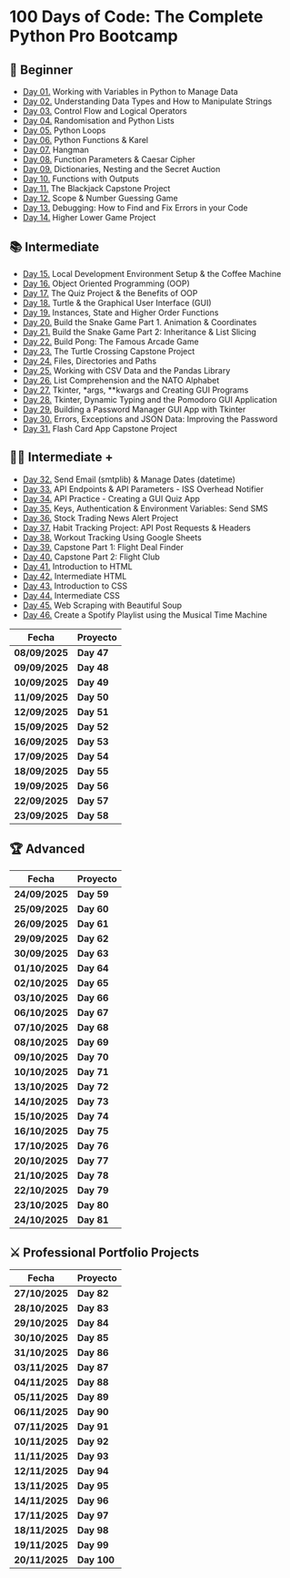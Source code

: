 # 100 Days of Code: The Complete Python Pro Bootcamp

## 🔰 Beginner

- [Day 01.](/Day01) Working with Variables in Python to Manage Data
- [Day 02.](/Day02) Understanding Data Types and How to Manipulate Strings
- [Day 03.](/Day03) Control Flow and Logical Operators
- [Day 04.](/Day04) Randomisation and Python Lists
- [Day 05.](/Day05) Python Loops
- [Day 06.](/Day06) Python Functions & Karel
- [Day 07.](/Day07) Hangman
- [Day 08.](/Day08) Function Parameters & Caesar Cipher
- [Day 09.](/Day09) Dictionaries, Nesting and the Secret Auction
- [Day 10.](/Day10) Functions with Outputs
- [Day 11.](/Day11) The Blackjack Capstone Project
- [Day 12.](/Day12) Scope & Number Guessing Game
- [Day 13.](/Day13) Debugging: How to Find and Fix Errors in your Code
- [Day 14.](/Day14) Higher Lower Game Project

## 📚 Intermediate

- [Day 15.](/Day15) Local Development Environment Setup & the Coffee Machine
- [Day 16.](/Day16) Object Oriented Programming (OOP)
- [Day 17.](/Day17) The Quiz Project & the Benefits of OOP
- [Day 18.](/Day18) Turtle & the Graphical User Interface (GUI)
- [Day 19.](/Day19) Instances, State and Higher Order Functions
- [Day 20.](/Day20) Build the Snake Game Part 1. Animation & Coordinates
- [Day 21.](/Day21) Build the Snake Game Part 2: Inheritance & List Slicing
- [Day 22.](/Day22) Build Pong: The Famous Arcade Game
- [Day 23.](/Day23) The Turtle Crossing Capstone Project
- [Day 24.](/Day24) Files, Directories and Paths
- [Day 25.](/Day25) Working with CSV Data and the Pandas Library
- [Day 26.](/Day26) List Comprehension and the NATO Alphabet
- [Day 27.](/Day27) Tkinter, \*args, \*\*kwargs and Creating GUI Programs
- [Day 28.](/Day28) Tkinter, Dynamic Typing and the Pomodoro GUI Application
- [Day 29.](/Day29) Building a Password Manager GUI App with Tkinter
- [Day 30.](/Day30) Errors, Exceptions and JSON Data: Improving the Password
- [Day 31.](/Day31) Flash Card App Capstone Project

## 👨‍💻 Intermediate +

- [Day 32.](/Day32) Send Email (smtplib) & Manage Dates (datetime)
- [Day 33.](/Day33) API Endpoints & API Parameters - ISS Overhead Notifier
- [Day 34.](/Day34) API Practice - Creating a GUI Quiz App
- [Day 35.](/Day35) Keys, Authentication & Environment Variables: Send SMS
- [Day 36.](/Day36) Stock Trading News Alert Project
- [Day 37.](/Day37) Habit Tracking Project: API Post Requests & Headers
- [Day 38.](/Day38) Workout Tracking Using Google Sheets
- [Day 39.](/Day39) Capstone Part 1: Flight Deal Finder
- [Day 40.](/Day40) Capstone Part 2: Flight Club
- [Day 41.](/Day41) Introduction to HTML
- [Day 42.](/Day42) Intermediate HTML
- [Day 43.](/Day43) Introduction to CSS
- [Day 44.](/Day44) Intermediate CSS
- [Day 45.](/Day45) Web Scraping with Beautiful Soup
- [Day 46.](/Day46) Create a Spotify Playlist using the Musical Time Machine

| **Fecha**      | **Proyecto** |
| -------------- | ------------ |
| **08/09/2025** | **Day 47**   |
| **09/09/2025** | **Day 48**   |
| **10/09/2025** | **Day 49**   |
| **11/09/2025** | **Day 50**   |
| **12/09/2025** | **Day 51**   |
| **15/09/2025** | **Day 52**   |
| **16/09/2025** | **Day 53**   |
| **17/09/2025** | **Day 54**   |
| **18/09/2025** | **Day 55**   |
| **19/09/2025** | **Day 56**   |
| **22/09/2025** | **Day 57**   |
| **23/09/2025** | **Day 58**   |

## 🏆 Advanced

| **Fecha**      | **Proyecto** |
| -------------- | ------------ |
| **24/09/2025** | **Day 59**   |
| **25/09/2025** | **Day 60**   |
| **26/09/2025** | **Day 61**   |
| **29/09/2025** | **Day 62**   |
| **30/09/2025** | **Day 63**   |
| **01/10/2025** | **Day 64**   |
| **02/10/2025** | **Day 65**   |
| **03/10/2025** | **Day 66**   |
| **06/10/2025** | **Day 67**   |
| **07/10/2025** | **Day 68**   |
| **08/10/2025** | **Day 69**   |
| **09/10/2025** | **Day 70**   |
| **10/10/2025** | **Day 71**   |
| **13/10/2025** | **Day 72**   |
| **14/10/2025** | **Day 73**   |
| **15/10/2025** | **Day 74**   |
| **16/10/2025** | **Day 75**   |
| **17/10/2025** | **Day 76**   |
| **20/10/2025** | **Day 77**   |
| **21/10/2025** | **Day 78**   |
| **22/10/2025** | **Day 79**   |
| **23/10/2025** | **Day 80**   |
| **24/10/2025** | **Day 81**   |

## ⚔ Professional Portfolio Projects

| **Fecha**      | **Proyecto** |
| -------------- | ------------ |
| **27/10/2025** | **Day 82**   |
| **28/10/2025** | **Day 83**   |
| **29/10/2025** | **Day 84**   |
| **30/10/2025** | **Day 85**   |
| **31/10/2025** | **Day 86**   |
| **03/11/2025** | **Day 87**   |
| **04/11/2025** | **Day 88**   |
| **05/11/2025** | **Day 89**   |
| **06/11/2025** | **Day 90**   |
| **07/11/2025** | **Day 91**   |
| **10/11/2025** | **Day 92**   |
| **11/11/2025** | **Day 93**   |
| **12/11/2025** | **Day 94**   |
| **13/11/2025** | **Day 95**   |
| **14/11/2025** | **Day 96**   |
| **17/11/2025** | **Day 97**   |
| **18/11/2025** | **Day 98**   |
| **19/11/2025** | **Day 99**   |
| **20/11/2025** | **Day 100**  |